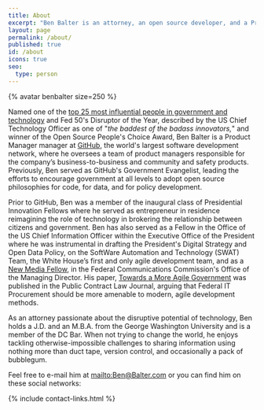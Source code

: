 ```yaml
---
title: About
excerpt: "Ben Balter is an attorney, an open source developer, and a Product Manager at GitHub, the world's largest software development network."
layout: page
permalink: /about/
published: true
id: /about
icons: true
seo:
  type: person
---
```


<div class="alignright">{% avatar benbalter size=250 %}</div>

Named one of the [top 25 most influential people in government and technology](http://fedscoop.com/top-federal-it-and-tech-folks-under-40/) and Fed 50's Disruptor of the Year, described by the US Chief Technology Officer as one of "*the baddest of the badass innovators,*" and winner of the Open Source People's Choice Award, Ben Balter is a Product Manager manager at [GitHub](https://github.com/about), the world's largest software development network, where he oversees a team of product managers responsible for the company’s business-to-business and community and safety products. Previously, Ben served as GitHub's Government Evangelist, leading the efforts to encourage government at all levels to adopt open source philosophies for code, for data, and for policy development.

Prior to GitHub, Ben was a member of the inaugural class of Presidential Innovation Fellows where he served as entrepreneur in residence reimagining the role of technology in brokering the relationship between citizens and government. Ben has also served as a Fellow in the Office of the US Chief Information Officer within the Executive Office of the President where he was instrumental in drafting the President's Digital Strategy and Open Data Policy, on the SoftWare Automation and Technology (SWAT) Team, the White House’s first and only agile development team, and as a [New Media Fellow](http://reboot.fcc.gov/blog/?authorId=593709), in the Federal Communications Commission's Office of the Managing Director. His paper, [Towards a More Agile Government](//ben.balter.com/2011/11/29/towards-a-more-agile-government/) was published in the Public Contract Law Journal, arguing that Federal IT Procurement should be more amenable to modern, agile development methods.

As an attorney passionate about the disruptive potential of technology, Ben holds a J.D. and an M.B.A. from the George Washington University and is a member of the DC Bar. When not trying to change the world, he enjoys tackling otherwise-impossible challenges to sharing information using nothing more than duct tape, version control, and occasionally a pack of bubblegum.

Feel free to e-mail him at <mailto:Ben@Balter.com> or you can find him on these social networks:

{% include contact-links.html %}
